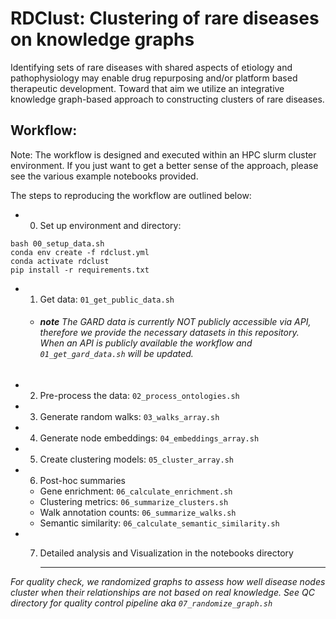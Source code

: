 # RDClust: Clustering of rare diseases on knowledge graphs

Identifying sets of rare diseases with shared aspects of etiology and pathophysiology may enable drug repurposing and/or platform based therapeutic development. Toward that aim we utilize an integrative knowledge graph-based approach to constructing clusters of rare diseases. 

## Workflow:

Note: The workflow is designed and executed within an HPC slurm cluster environment. 
If you just want to get a better sense of the approach, please see the various example notebooks provided. 

The steps to reproducing the workflow are outlined below:

- 0) Set up environment and directory: 
```
bash 00_setup_data.sh
conda env create -f rdclust.yml
conda activate rdclust
pip install -r requirements.txt
```
- 1) Get data: ```01_get_public_data.sh```
    - ###### **note** The GARD data is currently NOT publicly accessible via API, therefore we provide the necessary datasets in this repository. When an API is publicly available the workflow and ```01_get_gard_data.sh``` will be updated.
- 2) Pre-process the data: ```02_process_ontologies.sh```
- 3) Generate random walks: ```03_walks_array.sh```
- 4) Generate node embeddings: ```04_embeddings_array.sh```
- 5) Create clustering models: ```05_cluster_array.sh```
- 6) Post-hoc summaries 
    - Gene enrichment: ```06_calculate_enrichment.sh```
    - Clustering metrics: ```06_summarize_clusters.sh```
    - Walk annotation counts: ```06_summarize_walks.sh```
    - Semantic similarity: ```06_calculate_semantic_similarity.sh```
- 7) Detailed analysis and Visualization in the notebooks directory
 
     ______________
     
*For quality check, we randomized graphs to assess how well disease nodes cluster when their relationships are not based on real knowledge. See QC directory for quality control pipeline aka ```07_randomize_graph.sh```*
